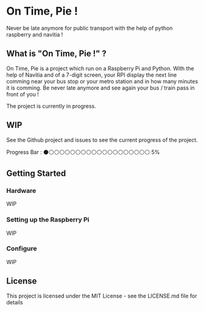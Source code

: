 # On Time, Pie !

Never be late anymore for public transport with the help of python raspberry and navitia !

## What is "On Time, Pie !" ?

On Time, Pie is a project which run on a Raspberry Pi and Python. With the help of
Navitia and of a 7-digit screen, your RPI display the next line comming near your
bus stop or your metro station and in how many minutes it is comming. Be never
late anymore and see again your bus / train pass in front of you !

The project is currently in progress.

## WIP

See the Github project and issues to see the current progress of the project.

Progress Bar :
⚫⚪⚪⚪⚪⚪⚪⚪⚪⚪⚪⚪⚪⚪⚪⚪⚪⚪⚪⚪ 5%

## Getting Started

### Hardware

WIP

### Setting up the Raspberry Pi

WIP

### Configure

WIP

## License

This project is licensed under the MIT License - see the LICENSE.md file for details
